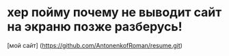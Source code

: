# хер пойму почему не выводит сайт на экраню позже разберусь!
[мой сайт] (https://github.com/AntonenkofRoman/resume.git)
